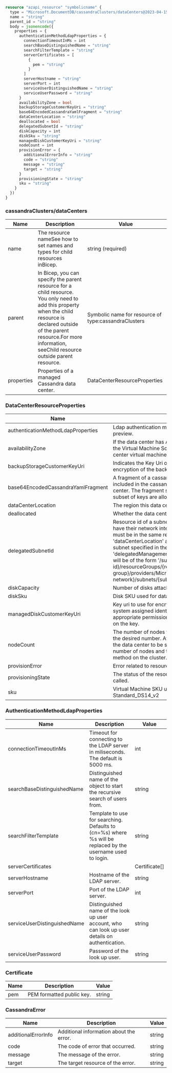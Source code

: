 ```terraform
resource "azapi_resource" "symbolicname" {
  type = "Microsoft.DocumentDB/cassandraClusters/dataCenters@2023-04-15"
  name = "string"
  parent_id = "string"
  body = jsonencode({
    properties = {
      authenticationMethodLdapProperties = {
        connectionTimeoutInMs = int
        searchBaseDistinguishedName = "string"
        searchFilterTemplate = "string"
        serverCertificates = [
          {
            pem = "string"
          }
        ]
        serverHostname = "string"
        serverPort = int
        serviceUserDistinguishedName = "string"
        serviceUserPassword = "string"
      }
      availabilityZone = bool
      backupStorageCustomerKeyUri = "string"
      base64EncodedCassandraYamlFragment = "string"
      dataCenterLocation = "string"
      deallocated = bool
      delegatedSubnetId = "string"
      diskCapacity = int
      diskSku = "string"
      managedDiskCustomerKeyUri = "string"
      nodeCount = int
      provisionError = {
        additionalErrorInfo = "string"
        code = "string"
        message = "string"
        target = "string"
      }
      provisioningState = "string"
      sku = "string"
    }
  })
}

```

### cassandraClusters/dataCenters

| Name | Description | Value |
|-|-|-|
| name | The resource nameSee how to set names and types for child resources inBicep. | string (required) |
| parent | In Bicep, you can specify the parent resource for a child resource. You only need to add this property when the child resource is declared outside of the parent resource.For more information, seeChild resource outside parent resource. | Symbolic name for resource of type:cassandraClusters |
| properties | Properties of a managed Cassandra data center. | DataCenterResourceProperties |


### DataCenterResourceProperties

| Name | Description | Value |
|-|-|-|
| authenticationMethodLdapProperties | Ldap authentication method properties. This feature is in preview. | AuthenticationMethodLdapProperties |
| availabilityZone | If the data center has Availability Zone support, apply it to the Virtual Machine ScaleSet that host the cassandra data center virtual machines. | bool |
| backupStorageCustomerKeyUri | Indicates the Key Uri of the customer key to use for encryption of the backup storage account. | string |
| base64EncodedCassandraYamlFragment | A fragment of a cassandra.yaml configuration file to be included in the cassandra.yaml for all nodes in this data center. The fragment should be Base64 encoded, and only a subset of keys are allowed. | string |
| dataCenterLocation | The region this data center should be created in. | string |
| deallocated | Whether the data center has been deallocated. | bool |
| delegatedSubnetId | Resource id of a subnet the nodes in this data center should have their network interfaces connected to. The subnet must be in the same region specified in 'dataCenterLocation' and must be able to route to the subnet specified in the cluster's 'delegatedManagementSubnetId' property. This resource id will be of the form '/subscriptions/{subscription id}/resourceGroups/{resource group}/providers/Microsoft.Network/virtualNetworks/{virtual network}/subnets/{subnet}'. | string |
| diskCapacity | Number of disks attached to each node. Default is 4. | int |
| diskSku | Disk SKU used for data centers. Default value is P30. | string |
| managedDiskCustomerKeyUri | Key uri to use for encryption of managed disks. Ensure the system assigned identity of the cluster has been assigned appropriate permissions(key get/wrap/unwrap permissions) on the key. | string |
| nodeCount | The number of nodes the data center should have. This is the desired number. After it is set, it may take some time for the data center to be scaled to match. To monitor the number of nodes and their status, use the fetchNodeStatus method on the cluster. | int |
| provisionError | Error related to resource provisioning. | CassandraError |
| provisioningState | The status of the resource at the time the operation was called. | 'Canceled''Creating''Deleting''Failed''Succeeded''Updating' |
| sku | Virtual Machine SKU used for data centers. Default value is Standard_DS14_v2 | string |


### AuthenticationMethodLdapProperties

| Name | Description | Value |
|-|-|-|
| connectionTimeoutInMs | Timeout for connecting to the LDAP server in miliseconds. The default is 5000 ms. | int |
| searchBaseDistinguishedName | Distinguished name of the object to start the recursive search of users from. | string |
| searchFilterTemplate | Template to use for searching. Defaults to (cn=%s) where %s will be replaced by the username used to login. | string |
| serverCertificates |  | Certificate[] |
| serverHostname | Hostname of the LDAP server. | string |
| serverPort | Port of the LDAP server. | int |
| serviceUserDistinguishedName | Distinguished name of the look up user account, who can look up user details on authentication. | string |
| serviceUserPassword | Password of the look up user. | string |


### Certificate

| Name | Description | Value |
|-|-|-|
| pem | PEM formatted public key. | string |


### CassandraError

| Name | Description | Value |
|-|-|-|
| additionalErrorInfo | Additional information about the error. | string |
| code | The code of error that occurred. | string |
| message | The message of the error. | string |
| target | The target resource of the error. | string |


